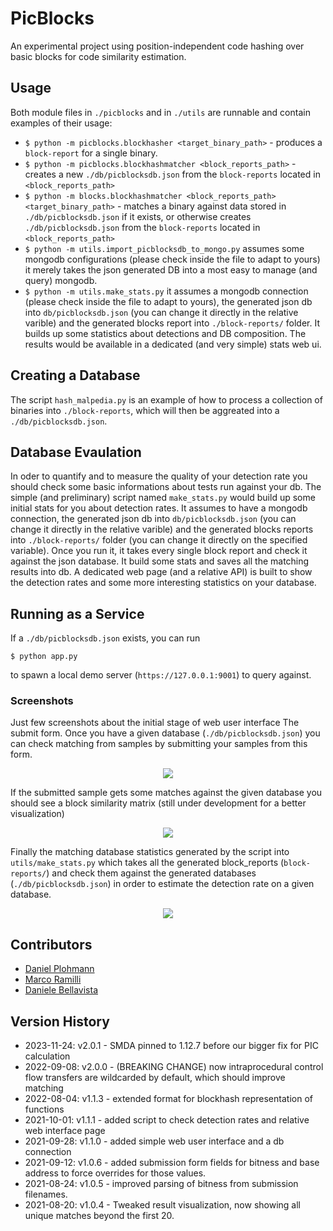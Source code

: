 # PicBlocks

An experimental project using position-independent code hashing over basic blocks for code similarity estimation.

## Usage

Both module files in `./picblocks` and in `./utils` are runnable and contain examples of their usage:

* `$ python -m picblocks.blockhasher <target_binary_path>` - produces a `block-report` for a single binary.
* `$ python -m picblocks.blockhashmatcher <block_reports_path>` - creates a new `./db/picblocksdb.json` from the `block-reports` located in `<block_reports_path>`
* `$ python -m blocks.blockhashmatcher <block_reports_path> <target_binary_path>` - matches a binary against data stored in `./db/picblocksdb.json` if it exists, or otherwise creates `./db/picblocksdb.json` from the `block-reports` located in `<block_reports_path>`
* `$ python -m utils.import_picblocksdb_to_mongo.py` assumes some mongodb configurations (please check inside the file to adapt to yours) it merely takes the json generated DB into a most easy to manage (and query)  mongodb. 
* `$ python -m utils.make_stats.py` it assumes a mongodb connection (please check inside the file to adapt to yours), the generated json db into `db/picblocksdb.json` (you can change it directly in the relative varible) and the generated blocks report into `./block-reports/` folder. It builds up some statistics about detections and DB composition. The results would be available in a dedicated (and very simple) stats web ui. 

## Creating a Database

The script `hash_malpedia.py` is an example of how to process a collection of binaries into `./block-reports`, which will then be aggreated into a `./db/picblocksdb.json`.

## Database Evaulation

In oder to quantify and to measure the quality of your detection rate you should check some basic informations about tests run against your db. 
The simple (and preliminary) script named `make_stats.py` would build up some initial stats for you about detection rates. 
It assumes to have a mongodb connection, the generated json db into `db/picblocksdb.json` (you can change it directly in the relative varible) and the generated blocks reports into `./block-reports/` folder (you can change it directly on the specified variable). 
Once you run it, it takes every single block report and check it against the json database.
It build some stats and saves all the matching results into db. 
A dedicated web page (and a relative API) is built to show the detection rates and some more interesting statistics on your database.

## Running as a Service

If a `./db/picblocksdb.json` exists, you can run

`$ python app.py` 

to spawn a local demo server (`https://127.0.0.1:9001`) to query against.

### Screenshots

Just few screenshots about the initial stage of web user interface 
The submit form. Once you have a given database (`./db/picblocksdb.json`) you can check matching from samples by submitting your samples from 
this form.

<p align="center">
  <img src="static/img/1.png">
</p>

If the submitted sample gets some matches against the given database you should see a block similarity matrix (still under development for a better visualization)

<p align="center">
  <img src="static/img/2.png">
</p>

Finally the matching database statistics generated by the script into `utils/make_stats.py` which takes all the generated block_reports (`block-reports/`) and check them against the generated databases (`./db/picblocksdb.json`) in order to estimate the detection rate on a given database.

<p align="center">
  <img src="static/img/3.png">
</p>

## Contributors

* [Daniel Plohmann](https://github.com/danielplohmann)
* [Marco Ramilli](https://github.com/marcoramilli)
* [Daniele Bellavista](https://github.com/dbellavista)

## Version History
* 2023-11-24: v2.0.1 - SMDA pinned to 1.12.7 before our bigger fix for PIC calculation
* 2022-09-08: v2.0.0 - (BREAKING CHANGE) now intraprocedural control flow transfers are wildcarded by default, which should improve matching
* 2022-08-04: v1.1.3 - extended format for blockhash representation of functions
* 2021-10-01: v1.1.1 - added script to check detection rates and relative web interface page
* 2021-09-28: v1.1.0 - added simple web user interface and a db connection
* 2021-09-12: v1.0.6 - added submission form fields for bitness and base address to force overrides for those values.
* 2021-08-24: v1.0.5 - improved parsing of bitness from submission filenames.
* 2021-08-20: v1.0.4 - Tweaked result visualization, now showing all unique matches beyond the first 20.
